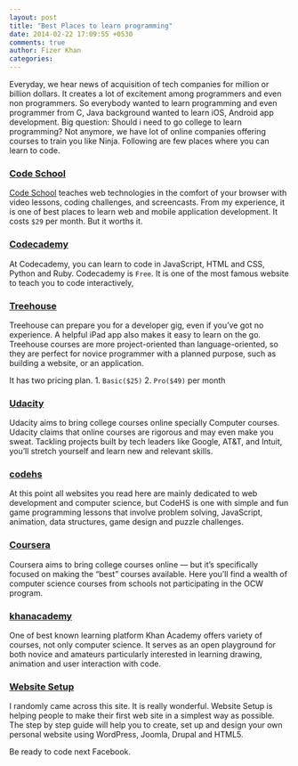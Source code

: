 ```yaml
---
layout: post
title: "Best Places to learn programming"
date: 2014-02-22 17:09:55 +0530
comments: true
author: Fizer Khan
categories:
---
```


Everyday, we hear news of acquisition of tech companies for million or billion dollars.
It creates a lot of excitement among programmers and even non programmers.
So everybody wanted to learn programming and even programmer from C, Java background
wanted to learn iOS, Android app development. Big question: Should i need
to go college to learn programming? Not anymore, we have lot of online companies
offering courses to train you like Ninja. Following are few places where you can learn to code.

### [Code School](http://codeschool.com/)

[Code School](http://codeschool.com/) teaches web technologies in the comfort of
your browser with video lessons, coding challenges, and screencasts. From my experience,
it is one of best places to learn web and mobile application development.
It costs `$29` per month. But it worths it.


### [Codecademy](http://www.codecademy.com/)

At Codecademy, you can learn to code in JavaScript, HTML and CSS, Python and Ruby.
Codecademy is `Free`. It is one of the most famous website to teach you to code interactively,


### [Treehouse](https://teamtreehouse.com/)

Treehouse can prepare you for a developer gig, even if you’ve got no experience.
A helpful iPad app also makes it easy to learn on the go.  Treehouse courses
are more project-oriented than language-oriented, so they are perfect for novice
programmer with a planned purpose, such as building a website, or an application.

It has two pricing plan. 1. `Basic($25)`  2. `Pro($49)` per month


### [Udacity](https://www.udacity.com/)

Udacity aims to bring college courses online specially Computer courses.
Udacity claims that online courses are rigorous and may even make you sweat.
Tackling projects built by tech leaders like Google, AT&T, and Intuit,
you’ll stretch yourself and learn new and relevant skills.


### [codehs](http://www.codehs.com/)

At this point all websites you read here are mainly dedicated to web development
and computer science, but CodeHS is one with simple and fun game programming lessons
that involve problem solving, JavaScript, animation, data structures,
game design and puzzle challenges.


### [Coursera](https://www.coursera.org/)

Coursera aims to bring college courses online — but it’s specifically focused
on making the “best” courses available. Here you’ll find a wealth of computer
science courses from schools not participating in the OCW program.


### [khanacademy](http://www.khanacademy.org/cs)

One of best known learning platform Khan Academy offers variety of courses, not only
computer science. It serves as an open playground for both novice and amateurs
particularly interested in learning drawing, animation and user interaction with code.


### [Website Setup](http://websitesetup.org/)

I randomly came across this site. It is really wonderful. Website Setup is helping people
to make their first web site in a simplest way as possible. The step by step guide will help
you to create, set up and design your own personal website using WordPress, Joomla, Drupal
and HTML5.

Be ready to code next Facebook.


